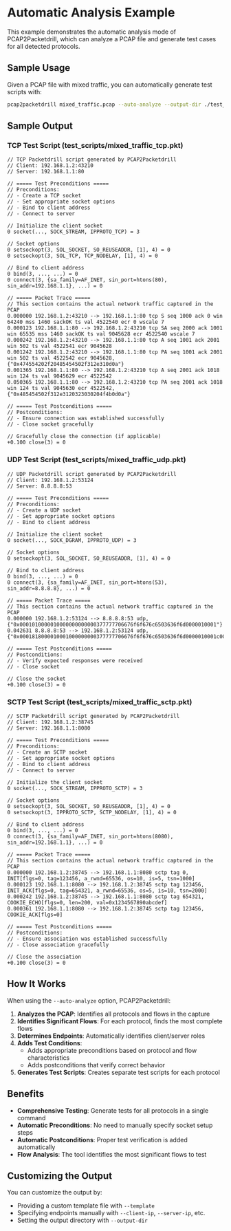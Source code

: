 # Automatic Analysis Example

This example demonstrates the automatic analysis mode of PCAP2Packetdrill, which can analyze a PCAP file and generate test cases for all detected protocols.

## Sample Usage

Given a PCAP file with mixed traffic, you can automatically generate test scripts with:

```bash
pcap2packetdrill mixed_traffic.pcap --auto-analyze --output-dir ./test_scripts
```

## Sample Output

### TCP Test Script (test_scripts/mixed_traffic_tcp.pkt)

```
// TCP Packetdrill script generated by PCAP2Packetdrill
// Client: 192.168.1.2:43210
// Server: 192.168.1.1:80

// ===== Test Preconditions =====
// Preconditions:
// - Create a TCP socket
// - Set appropriate socket options
// - Bind to client address
// - Connect to server

// Initialize the client socket
0 socket(..., SOCK_STREAM, IPPROTO_TCP) = 3

// Socket options
0 setsockopt(3, SOL_SOCKET, SO_REUSEADDR, [1], 4) = 0
0 setsockopt(3, SOL_TCP, TCP_NODELAY, [1], 4) = 0

// Bind to client address
0 bind(3, ..., ...) = 0
0 connect(3, {sa_family=AF_INET, sin_port=htons(80), sin_addr=192.168.1.1}, ...) = 0

// ===== Packet Trace =====
// This section contains the actual network traffic captured in the PCAP
0.000000 192.168.1.2:43210 --> 192.168.1.1:80 tcp S seq 1000 ack 0 win 64240 mss 1460 sackOK ts val 4522540 ecr 0 wscale 7
0.000123 192.168.1.1:80 --> 192.168.1.2:43210 tcp SA seq 2000 ack 1001 win 65535 mss 1460 sackOK ts val 9045628 ecr 4522540 wscale 7
0.000242 192.168.1.2:43210 --> 192.168.1.1:80 tcp A seq 1001 ack 2001 win 502 ts val 4522541 ecr 9045628
0.001242 192.168.1.2:43210 --> 192.168.1.1:80 tcp PA seq 1001 ack 2001 win 502 ts val 4522542 ecr 9045628, {"0x474554202f20485454502f312e310d0a"}
0.001365 192.168.1.1:80 --> 192.168.1.2:43210 tcp A seq 2001 ack 1018 win 124 ts val 9045629 ecr 4522542
0.050365 192.168.1.1:80 --> 192.168.1.2:43210 tcp PA seq 2001 ack 1018 win 124 ts val 9045630 ecr 4522542, {"0x485454502f312e3120323030204f4b0d0a"}

// ===== Test Postconditions =====
// Postconditions:
// - Ensure connection was established successfully
// - Close socket gracefully

// Gracefully close the connection (if applicable)
+0.100 close(3) = 0
```

### UDP Test Script (test_scripts/mixed_traffic_udp.pkt)

```
// UDP Packetdrill script generated by PCAP2Packetdrill
// Client: 192.168.1.2:53124
// Server: 8.8.8.8:53

// ===== Test Preconditions =====
// Preconditions:
// - Create a UDP socket
// - Set appropriate socket options
// - Bind to client address

// Initialize the client socket
0 socket(..., SOCK_DGRAM, IPPROTO_UDP) = 3

// Socket options
0 setsockopt(3, SOL_SOCKET, SO_REUSEADDR, [1], 4) = 0

// Bind to client address
0 bind(3, ..., ...) = 0
0 connect(3, {sa_family=AF_INET, sin_port=htons(53), sin_addr=8.8.8.8}, ...) = 0

// ===== Packet Trace =====
// This section contains the actual network traffic captured in the PCAP
0.000000 192.168.1.2:53124 --> 8.8.8.8:53 udp, {"0x0001010000010000000000000377777706676f6f676c6503636f6d0000010001"}
0.042631 8.8.8.8:53 --> 192.168.1.2:53124 udp, {"0x0001818000010001000000000377777706676f6f676c6503636f6d0000010001c00c00010001000000600004acd910d6"}

// ===== Test Postconditions =====
// Postconditions:
// - Verify expected responses were received
// - Close socket

// Close the socket
+0.100 close(3) = 0
```

### SCTP Test Script (test_scripts/mixed_traffic_sctp.pkt)

```
// SCTP Packetdrill script generated by PCAP2Packetdrill
// Client: 192.168.1.2:38745
// Server: 192.168.1.1:8080

// ===== Test Preconditions =====
// Preconditions:
// - Create an SCTP socket
// - Set appropriate socket options
// - Bind to client address
// - Connect to server

// Initialize the client socket
0 socket(..., SOCK_STREAM, IPPROTO_SCTP) = 3

// Socket options
0 setsockopt(3, SOL_SOCKET, SO_REUSEADDR, [1], 4) = 0
0 setsockopt(3, IPPROTO_SCTP, SCTP_NODELAY, [1], 4) = 0

// Bind to client address
0 bind(3, ..., ...) = 0
0 connect(3, {sa_family=AF_INET, sin_port=htons(8080), sin_addr=192.168.1.1}, ...) = 0

// ===== Packet Trace =====
// This section contains the actual network traffic captured in the PCAP
0.000000 192.168.1.2:38745 --> 192.168.1.1:8080 sctp tag 0, INIT[flgs=0, tag=123456, a_rwnd=65536, os=10, is=5, tsn=1000]
0.000123 192.168.1.1:8080 --> 192.168.1.2:38745 sctp tag 123456, INIT_ACK[flgs=0, tag=654321, a_rwnd=65536, os=5, is=10, tsn=2000]
0.000242 192.168.1.2:38745 --> 192.168.1.1:8080 sctp tag 654321, COOKIE_ECHO[flgs=0, len=200, val=0x1234567890abcdef]
0.000361 192.168.1.1:8080 --> 192.168.1.2:38745 sctp tag 123456, COOKIE_ACK[flgs=0]

// ===== Test Postconditions =====
// Postconditions:
// - Ensure association was established successfully
// - Close association gracefully

// Close the association
+0.100 close(3) = 0
```

## How It Works

When using the `--auto-analyze` option, PCAP2Packetdrill:

1. **Analyzes the PCAP**: Identifies all protocols and flows in the capture
2. **Identifies Significant Flows**: For each protocol, finds the most complete flows
3. **Determines Endpoints**: Automatically identifies client/server roles
4. **Adds Test Conditions**: 
   - Adds appropriate preconditions based on protocol and flow characteristics
   - Adds postconditions that verify correct behavior
5. **Generates Test Scripts**: Creates separate test scripts for each protocol

## Benefits

- **Comprehensive Testing**: Generate tests for all protocols in a single command
- **Automatic Preconditions**: No need to manually specify socket setup steps
- **Automatic Postconditions**: Proper test verification is added automatically
- **Flow Analysis**: The tool identifies the most significant flows to test

## Customizing the Output

You can customize the output by:

- Providing a custom template file with `--template`
- Specifying endpoints manually with `--client-ip`, `--server-ip`, etc.
- Setting the output directory with `--output-dir`
